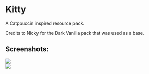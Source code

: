 # Kitty

A Catppuccin inspired resource pack.

Credits to Nicky for the Dark Vanilla pack that was used as a base.

## Screenshots:
<img src="https://i.imgur.com/GjrRCT9.png">
<br>
<img src="https://i.imgur.com/eWm5njK.png">




